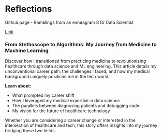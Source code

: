 # Reflections
Github page - Ramblings from an enneagram 8 Dr Data Scientist

[Link](https://yxmauw.github.io/dr-data-scientist/)

### From Stethoscope to Algorithms: My Journey from Medicine to Machine Learning

Discover how I transitioned from practicing medicine to revolutionizing healthcare through data science and ML engineering. This article details my unconventional career path, the challenges I faced, and how my medical background uniquely positions me in the tech world.

__Learn about:__
* What prompted my career shift
* How I leveraged my medical expertise in data science
* The parallels between diagnosing patients and debugging code
* My vision for the future of healthcare technology

Whether you are considering a career change or interested in the intersection of healthcare and tech, this story offers insights into my journey bridging these two fields.
